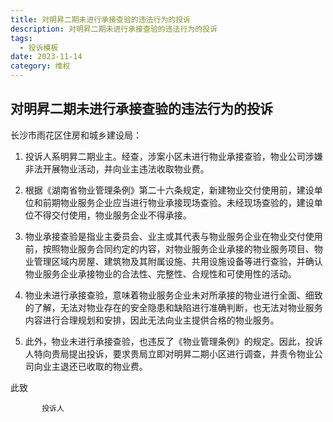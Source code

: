 ```yaml
---
title: 对明昇二期未进行承接查验的违法行为的投诉
description: 对明昇二期未进行承接查验的违法行为的投诉
tags:
  - 投诉模板
date: 2023-11-14
category: 维权
---
```

## 对明昇二期未进行承接查验的违法行为的投诉

长沙市雨花区住房和城乡建设局：

1. 投诉人系明昇二期业主。经查，涉案小区未进行物业承接查验，物业公司涉嫌非法开展物业活动，并向业主违法收取物业费。

2. 根据《湖南省物业管理条例》第二十六条规定，新建物业交付使用前，建设单位和前期物业服务企业应当进行物业承接现场查验。未经现场查验的，建设单位不得交付使用，物业服务企业不得承接。

3. 物业承接查验是指业主委员会、业主或其代表与物业服务企业在物业交付使用前，按照物业服务合同约定的内容，对物业服务企业承接的物业服务项目、物业管理区域内房屋、建筑物及其附属设施、共用设施设备等进行查验，并确认物业服务企业承接物业的合法性、完整性、合规性和可使用性的活动。

4. 物业未进行承接查验，意味着物业服务企业未对所承接的物业进行全面、细致的了解，无法对物业存在的安全隐患和缺陷进行准确判断，也无法对物业服务内容进行合理规划和安排，因此无法向业主提供合格的物业服务。

5. 此外，物业未进行承接查验，也违反了《物业管理条例》的规定。因此，投诉人特向贵局提出投诉，要求贵局立即对明昇二期小区进行调查，并责令物业公司向业主退还已收取的物业费。

此致		

           投诉人



